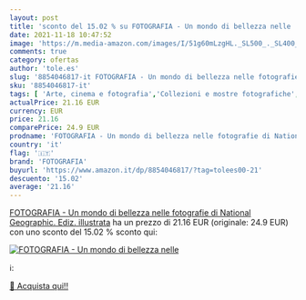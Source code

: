 ```yaml
---
layout: post
title: 'sconto del 15.02 % su FOTOGRAFIA - Un mondo di bellezza nelle   '
date: 2021-11-18 10:47:52
image: 'https://m.media-amazon.com/images/I/51g60mLzgHL._SL500_._SL400_.jpg'
comments: true
category: ofertas
author: 'tole.es'
slug: '8854046817-it FOTOGRAFIA - Un mondo di bellezza nelle fotografie di...'
sku: '8854046817-it'
tags: [ 'Arte, cinema e fotografia','Collezioni e mostre fotografiche','Fotografia','Libri','fotografia', ]
actualPrice: 21.16 EUR
currency: EUR
price: 21.16
comparePrice: 24.9 EUR
prodname: 'FOTOGRAFIA - Un mondo di bellezza nelle fotografie di National Geographic. Ediz. illustrata'
country: 'it'
flag: '🇮🇹'
brand: 'FOTOGRAFIA'
buyurl: 'https://www.amazon.it/dp/8854046817/?tag=tolees00-21'
descuento: '15.02'
average: '21.16'
---
```


[FOTOGRAFIA - Un mondo di bellezza nelle fotografie di National Geographic. Ediz. illustrata](https://www.amazon.it/dp/8854046817/?tag=tolees00-21) ha un prezzo di 21.16 EUR (originale: 24.9 EUR) con uno sconto del 15.02 % sconto qui:

[![FOTOGRAFIA - Un mondo di bellezza nelle ](https://m.media-amazon.com/images/I/51g60mLzgHL._SL500_._SL400_.jpg)](https://www.amazon.it/dp/8854046817/?tag=tolees00-21)

ℹ️:


[🛒 Acquista qui!!](https://www.amazon.it/dp/8854046817/?tag=tolees00-21)
